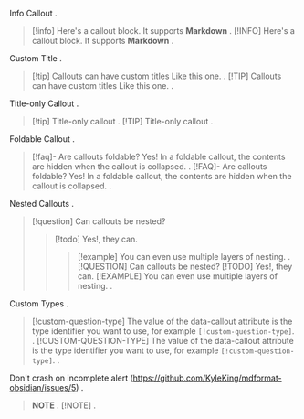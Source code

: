 Info Callout
.
> [!info]
> Here's a callout block.
> It supports **Markdown**
.
> [!INFO]
> Here's a callout block.
> It supports **Markdown**
.

Custom Title
.
> [!tip] Callouts can have custom titles
> Like this one.
.
> [!TIP] Callouts can have custom titles
> Like this one.
.

Title-only Callout
.
> [!tip] Title-only callout
.
> [!TIP] Title-only callout
.

Foldable Callout
.
> [!faq]- Are callouts foldable?
> Yes! In a foldable callout, the contents are hidden when the callout is collapsed.
.
> [!FAQ]- Are callouts foldable?
> Yes! In a foldable callout, the contents are hidden when the callout is collapsed.
.

Nested Callouts
.
> [!question] Can callouts be nested?
> > [!todo] Yes!, they can.
> > > [!example]  You can even use multiple layers of nesting.
.
> [!QUESTION] Can callouts be nested?
> > [!TODO] Yes!, they can.
> > > [!EXAMPLE]  You can even use multiple layers of nesting.
.

Custom Types
.
> [!custom-question-type]
> The value of the data-callout attribute is the type identifier you want to use, for example `[!custom-question-type]`.
.
> [!CUSTOM-QUESTION-TYPE]
> The value of the data-callout attribute is the type identifier you want to use, for example `[!custom-question-type]`.
.

Don't crash on incomplete alert (https://github.com/KyleKing/mdformat-obsidian/issues/5)
.
> **NOTE**
.
> [!NOTE]
.
